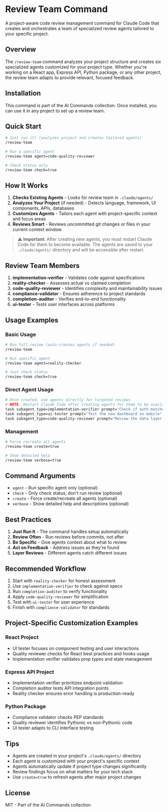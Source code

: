 # Review Team Command

A project-aware code review management command for Claude Code that creates and orchestrates a team of specialized review agents tailored to your specific project.

## Overview

The `/review-team` command analyzes your project structure and creates six specialized agents customized for your project type. Whether you're working on a React app, Express API, Python package, or any other project, the review team adapts to provide relevant, focused feedback.

## Installation

This command is part of the AI Commands collection. Once installed, you can use it in any project to set up a review team.

## Quick Start

```bash
# Just run it! (analyzes project and creates tailored agents)
/review-team

# Run a specific agent
/review-team agent=code-quality-reviewer

# Check status only
/review-team check=true
```

## How It Works

1. **Checks Existing Agents** - Looks for review team in `.claude/agents/`
2. **Analyzes Your Project** (if needed) - Detects language, framework, UI components, APIs, databases
3. **Customizes Agents** - Tailors each agent with project-specific context and focus areas
4. **Reviews Smart** - Reviews uncommitted git changes or files in your current context window

> **⚠️ Important**: After creating new agents, you must restart Claude Code for them to become available. The agents are saved to your `.claude/agents/` directory and will be accessible after restart.

## Review Team Members

1. **implementation-verifier** - Validates code against specifications
2. **reality-checker** - Assesses actual vs claimed completion
3. **code-quality-reviewer** - Identifies complexity and maintainability issues
4. **compliance-validator** - Ensures adherence to project standards
5. **completion-auditor** - Verifies end-to-end functionality
6. **ui-tester** - Tests user interfaces across platforms

## Usage Examples

### Basic Usage
```bash
# Run full review (auto-creates agents if needed)
/review-team

# Run specific agent
/review-team agent=reality-checker

# Just check status
/review-team check=true
```

### Direct Agent Usage
```bash
# Once created, use agents directly for targeted reviews
# NOTE: Restart Claude Code after creating agents for them to be available
task subagent_type=implementation-verifier prompt="Check if auth matches the spec"
task subagent_type=ui-tester prompt="Test the new dashboard on mobile"
task subagent_type=code-quality-reviewer prompt="Review the data layer for over-engineering"
```

### Management
```bash
# Force recreate all agents
/review-team create=true

# Show detailed help
/review-team verbose=true
```

## Command Arguments

- `agent` - Run specific agent only (optional)
- `check` - Only check status, don't run review (optional)
- `create` - Force create/recreate all agents (optional)
- `verbose` - Show detailed help and descriptions (optional)

## Best Practices

1. **Just Run It** - The command handles setup automatically
2. **Review Often** - Run reviews before commits, not after
3. **Be Specific** - Give agents context about what to review
4. **Act on Feedback** - Address issues as they're found
5. **Layer Reviews** - Different agents catch different issues

## Recommended Workflow

1. Start with `reality-checker` for honest assessment
2. Use `implementation-verifier` to check against specs
3. Run `completion-auditor` to verify functionality
4. Apply `code-quality-reviewer` for simplification
5. Test with `ui-tester` for user experience
6. Finish with `compliance-validator` for standards

## Project-Specific Customization Examples

### React Project
- UI tester focuses on component testing and user interactions
- Quality reviewer checks for React best practices and hooks usage
- Implementation verifier validates prop types and state management

### Express API Project  
- Implementation verifier prioritizes endpoint validation
- Completion auditor tests API integration points
- Reality checker ensures error handling is production-ready

### Python Package
- Compliance validator checks PEP standards
- Quality reviewer identifies Pythonic vs non-Pythonic code
- UI tester adapts to CLI interface testing

## Tips

- Agents are created in your project's `.claude/agents/` directory
- Each agent is customized with your project's specific context
- Agents automatically update if project type changes significantly
- Review findings focus on what matters for your tech stack
- Use `create=true` to refresh agents after major project changes

## License

MIT - Part of the AI Commands collection